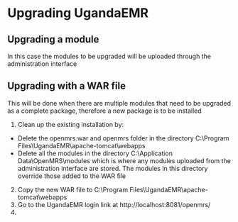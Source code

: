 # Upgrading UgandaEMR 
## Upgrading a module
In this case the modules to be upgraded will be uploaded through the administration interface
## Upgrading with a WAR file 
This will be done when there are multiple modules that need to be upgraded as a complete package, therefore a new package is to be installed
1. Clean up the existing installation by: 
  * Delete the openmrs.war and openmrs folder in the directory C:\Program Files\UgandaEMR\apache-tomcat\webapps  
  * Delete all the modules in the directory C:\Application Data\OpenMRS\modules which is where any modules uploaded from the administration interface are stored. The modules in this directory override those added to the WAR file 
2. Copy the new WAR file to C:\Program Files\UgandaEMR\apache-tomcat\webapps  
3. Go to the UgandaEMR login link at http://localhost:8081/openmrs/ 
4. 
